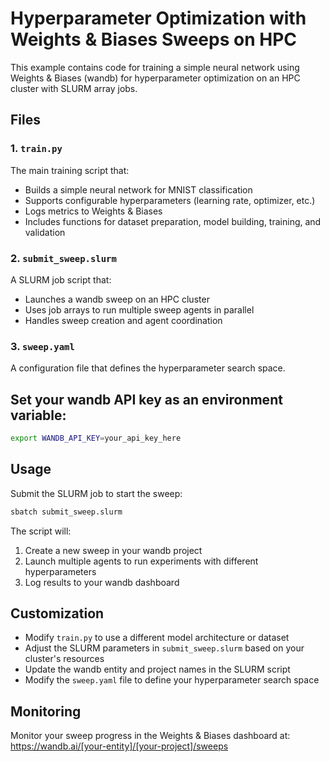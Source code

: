 # Hyperparameter Optimization with Weights & Biases Sweeps on HPC

This example contains code for training a simple neural network using Weights & Biases (wandb) for hyperparameter optimization on an HPC cluster with SLURM array jobs.

## Files

### 1. `train.py`
The main training script that:
- Builds a simple neural network for MNIST classification
- Supports configurable hyperparameters (learning rate, optimizer, etc.)
- Logs metrics to Weights & Biases
- Includes functions for dataset preparation, model building, training, and validation

### 2. `submit_sweep.slurm`
A SLURM job script that:
- Launches a wandb sweep on an HPC cluster
- Uses job arrays to run multiple sweep agents in parallel
- Handles sweep creation and agent coordination

### 3. `sweep.yaml`
A configuration file that defines the hyperparameter search space.

## Set your wandb API key as an environment variable:
```bash
export WANDB_API_KEY=your_api_key_here
```

## Usage

Submit the SLURM job to start the sweep:
```bash
sbatch submit_sweep.slurm
```

The script will:
1. Create a new sweep in your wandb project
2. Launch multiple agents to run experiments with different hyperparameters
3. Log results to your wandb dashboard

## Customization

- Modify `train.py` to use a different model architecture or dataset
- Adjust the SLURM parameters in `submit_sweep.slurm` based on your cluster's resources
- Update the wandb entity and project names in the SLURM script
- Modify the `sweep.yaml` file to define your hyperparameter search space

## Monitoring

Monitor your sweep progress in the Weights & Biases dashboard at: https://wandb.ai/[your-entity]/[your-project]/sweeps 